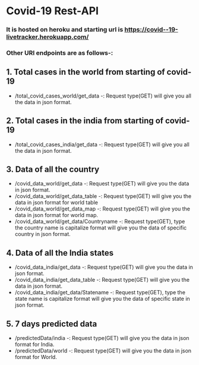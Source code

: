 # Covid-19 Rest-API
### It is hosted on heroku and starting url is https://covid--19-livetracker.herokuapp.com/
### Other URI endpoints are as follows-:

## 1. Total cases in the world from starting of covid-19
*  /total_covid_cases_world/get_data  -: Request type(GET) will give you all the data in json format.

## 2. Total cases in the india from starting of covid-19
*  /total_covid_cases_india/get_data  -: Request type(GET) will give you all the data in json format.

## 3. Data of all the country 
* /covid_data_world/get_data  -: Request type(GET) will give you the data in json format.
* /covid_data_world/get_data_table  -: Request type(GET) will give you the data in json format for world table
* /covid_data_world/get_data_map  -: Request type(GET) will give you the data in json format for world map.
* /covid_data_world/get_data/Countryname -: Request type(GET), type the country name is capitalize format  will give you the data of specific country in json format.

## 4. Data of all the India states 
* /covid_data_india/get_data  -: Request type(GET) will give you the data in json format.
* /covid_data_india/get_data_table  -: Request type(GET) will give you the data in json format.
* /covid_data_india/get_data/Statename -: Request type(GET), type the state name is capitalize format  will give you the data of specific state in json format.

## 5. 7 days predicted data
* /predictedData/india -: Request type(GET) will give you the data in json format for India.
* /predictedData/world -: Request type(GET) will give you the data in json format for World.
